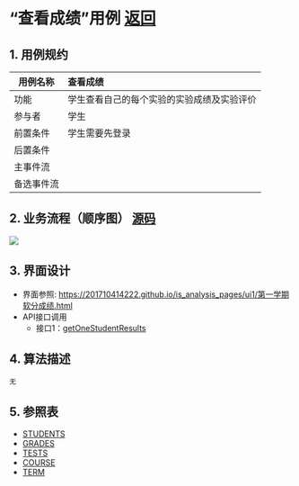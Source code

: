 # “查看成绩”用例 [返回](../README.md)
## 1. 用例规约

|用例名称|查看成绩|
|-------|:-------------|
|功能|学生查看自己的每个实验的实验成绩及实验评价|
|参与者|学生|
|前置条件|学生需要先登录|
|后置条件| |
|主事件流| |
|备选事件流| |

## 2. 业务流程（顺序图） [源码](../源码/5.puml)
![](../.README_images/6.png)

## 3. 界面设计
- 界面参照: https://201710414222.github.io/is_analysis_pages/ui1/第一学期软分成绩.html
- API接口调用
    - 接口1：[getOneStudentResults](../接口/getOneStudentResults.md) 

## 4. 算法描述
    无
    
## 5. 参照表
- [STUDENTS](../数据库设计.md)
- [GRADES](../数据库设计.md)
- [TESTS](../数据库设计.md)
- [COURSE](../数据库设计.md)
- [TERM](../数据库设计.md)